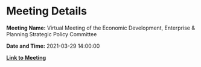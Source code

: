 # Meeting Details

**Meeting Name:** Virtual Meeting of the Economic Development, Enterprise & Planning Strategic Policy Committee

**Date and Time:** 2021-03-29 14:00:00

**[Link to Meeting](https://www.limerick.ie/council/whats-on/meeting-economic-development-enterprise-planning-strategic-policy-committee-1)**
